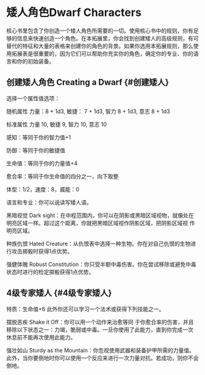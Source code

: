 # 矮人角色Dwarf Characters

核心书里包含了你创造一个矮人角色所需要的一切。使用核心书中的规则，你有足够的信息来快速创造一个角色。在本拓展里，你会找到创建矮人的高级规则，有可替代的特征和大量的表格来创建你的角色的背景。如果你选用本拓展规则，那么使用拓展表是很重要的，因为它们可以帮助你充实你的角色，确定你的专业、你的语言和你的初始装备。

## 创建矮人角色 Creating a Dwarf {#创建矮人}

选择一个属性值选项：

随机属性 力量：8 + 1d3, 敏捷： 7 + 1d3, 智力 8 + 1d3, 意志 8 + 1d3

标准属性 力量 10, 敏捷 9, 智力 10, 意志 10

感知：等同于你的智力值+1

防御：等同于你的敏捷值

生命值：等同于你的力量值+4

愈合率：等同于你生命值的四分之一，向下取整

体型：1/2，速度：8，威能：0

语言和专业：你可以说读写矮人语。

黑暗视觉 Dark
sight：在中程范围内，你可以在阴影或黑暗区域视物，就像处在明亮区域一样。超过这个距离，你就把黑暗区域视作阴影区域，把阴影区域视
作明亮区域。

种族仇恨 Hated
Creature：从仇恨表中选择一种生物。你在对自己仇恨的生物进行攻击掷骰时获得1点优势。

强健体魄 Robust
Constitution：你只受半额中毒伤害。你在尝试移除或避免中毒状态时进行的检定掷骰获得1点优势。

## 4级专家矮人 {#4级专家矮人}

特质：生命值+6 此外你还可以学习一个法术或获得下列技能之一。

摆脱恶疾 Shake it Off：你可以用一个动作来治愈等同
于你愈合率的伤害，并且移除以下状态之一：力竭，脆弱或中毒。一旦你使用了此能力，直到你完成一次
休息前不能再次使用此能力。

强壮如山 Sturdy as the
Mountain：你忽视使用武器和装备护甲所需的力量值。此外，当你要倒地时你可以使用一个反应来进行一次力量对抗。若成功，则你不会倒地。
